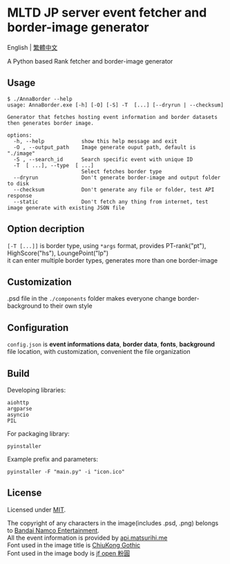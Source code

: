 # MLTD JP server event fetcher and border-image generator

English | [繁體中文](README.zh-TW.md)

A Python based Rank fetcher and border-image generator
  
## Usage

```console
$ ./AnnaBorder --help
usage: AnnaBorder.exe [-h] [-O] [-S] -T  [...] [--dryrun | --checksum]

Generator that fetches hosting event information and border datasets then generates border image.

options:
  -h, --help            show this help message and exit
  -O , --output_path    Image generate ouput path, default is "./image"
  -S , --search_id      Search specific event with unique ID
  -T  [ ...], --type  [ ...]
                        Select fetches border type
  --dryrun              Don't generate border-image and output folder to disk
  --checksum            Don't generate any file or folder, test API response
  --static              Don't fetch any thing from internet, test image generate with existing JSON file
```

## Option decription

`[-T [...]]` is border type, using `*args` format, provides PT-rank("pt"), HighScore("hs"), LoungePoint("lp")  
it can enter multiple border types, generates more than one border-image  

## Customization

.psd file in the `./components` folder makes everyone change border-background to their own style  

## Configuration

`config.json` is **event informations data**, **border data**, **fonts**, **background** file location, with customization, convenient the file organization

## Build

Developing libraries:

```shell
aiohttp
argparse
asyncio
PIL
```

For packaging library:

```shell
pyinstaller
```

Example prefix and parameters:

```shell
pyinstaller -F "main.py" -i "icon.ico"
```

## License

Licensed under [MIT](LICENSE).

The copyright of any characters in the image(includes .psd, .png) belongs to [Bandai Namco Entertainment](https://www.bandainamcoent.co.jp/).  
All the event information is provided by [api.matsurihi.me](https://api.matsurihi.me/docs/)  
Font used in the image title is [ChiuKong Gothic](https://github.com/ChiuMing-Neko/ChiuKongGothic)  
Font used in the image body is [jf open 粉圓](https://github.com/justfont/open-huninn-font)  
